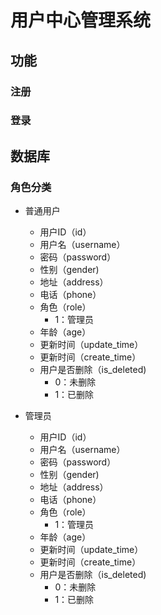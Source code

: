 # 用户中心管理系统

## 功能

### 注册





### 登录







## 数据库

### 角色分类

* 普通用户
  * 用户ID（id）
  * 用户名（username）
  * 密码（password）
  * 性别（gender)
  * 地址（address）
  * 电话（phone）
  * 角色（role）
    * 1：管理员
  * 年龄（age）
  * 更新时间（update_time）
  * 更新时间（create_time）
  * 用户是否删除（is_deleted)
    * 0：未删除
    * 1：已删除



* 管理员
  * 用户ID（id）
  * 用户名（username）
  * 密码（password）
  * 性别（gender)
  * 地址（address）
  * 电话（phone）
  * 角色（role）
    * 1：管理员
  * 年龄（age）
  * 更新时间（update_time）
  * 更新时间（create_time）
  * 用户是否删除（is_deleted)
    * 0：未删除
    * 1：已删除



